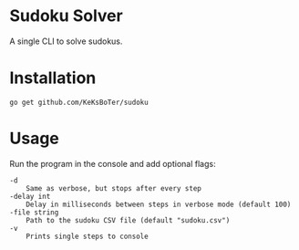 # Sudoku Solver
A single CLI to solve sudokus.

# Installation

```
go get github.com/KeKsBoTer/sudoku
```

# Usage
Run the program in the console and add optional flags:
```
-d
    Same as verbose, but stops after every step
-delay int
    Delay in milliseconds between steps in verbose mode (default 100)
-file string
    Path to the sudoku CSV file (default "sudoku.csv")
-v
    Prints single steps to console
```
